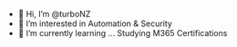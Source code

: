 - 👋 Hi, I’m @turboNZ
- 👀 I’m interested in Automation & Security
- 🌱 I’m currently learning ... Studying M365 Certifications



